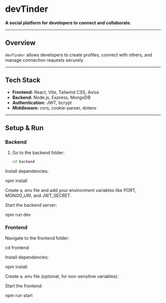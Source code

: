 # devTinder

**A social platform for developers to connect and collaborate.**

---

## Overview
`devTinder` allows developers to create profiles, connect with others, and manage connection requests securely.

---

## Tech Stack
- **Frontend:** React, Vite, Tailwind CSS, Axios  
- **Backend:** Node.js, Express, MongoDB  
- **Authentication:** JWT, bcrypt  
- **Middleware:** cors, cookie-parser, dotenv  

---

## Setup & Run

### Backend
1. Go to the backend folder:
   ```bash
   cd backend
Install dependencies:

npm install

Create a .env file and add your environment variables like PORT, MONGO_URI, and JWT_SECRET.

Start the backend server:

npm run dev

### Frontend
Navigate to the frontend folder:

cd frontend


Install dependencies:

npm install


Create a .env file (optional, for non-sensitive variables):


Start the frontend:

npm run start
